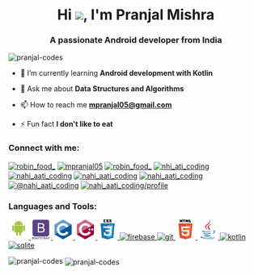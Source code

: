 <h1 align="center">Hi <img src="https://raw.githubusercontent.com/MartinHeinz/MartinHeinz/master/wave.gif" width="30px">, I'm Pranjal Mishra</h1>

<h3 align="center">A passionate Android developer from India</h3>

<p align="left"> <img src="https://komarev.com/ghpvc/?username=pranjal-codes&label=Profile%20views&color=0e75b6&style=flat" alt="pranjal-codes" /> </p>

- 🌱 I’m currently learning **Android development with Kotlin**

- 💬 Ask me about **Data Structures and Algorithms**

- 📫 How to reach me **mpranjal05@gmail.com**

- ⚡ Fun fact **I don't like to eat**

<h3 align="left">Connect with me:</h3>
<p align="left">
<a href="https://twitter.com/robin_food_" target="blank"><img align="center" src="https://raw.githubusercontent.com/rahuldkjain/github-profile-readme-generator/master/src/images/icons/Social/twitter.svg" alt="robin_food_" height="30" width="40" /></a>
<a href="https://linkedin.com/in/mpranjal05" target="blank"><img align="center" src="https://raw.githubusercontent.com/rahuldkjain/github-profile-readme-generator/master/src/images/icons/Social/linked-in-alt.svg" alt="mpranjal05" height="30" width="40" /></a>
<a href="https://instagram.com/robin_food_" target="blank"><img align="center" src="https://raw.githubusercontent.com/rahuldkjain/github-profile-readme-generator/master/src/images/icons/Social/instagram.svg" alt="robin_food_" height="30" width="40" /></a>
<a href="https://www.codechef.com/users/nhi_ati_coding" target="blank"><img align="center" src="https://cdn.jsdelivr.net/npm/simple-icons@3.1.0/icons/codechef.svg" alt="nhi_ati_coding" height="30" width="40" /></a>
<a href="https://www.hackerrank.com/nahi_aati_coding" target="blank"><img align="center" src="https://raw.githubusercontent.com/rahuldkjain/github-profile-readme-generator/master/src/images/icons/Social/hackerrank.svg" alt="nahi_aati_coding" height="30" width="40" /></a>
<a href="https://codeforces.com/profile/nahi_aati_coding" target="blank"><img align="center" src="https://cdn.jsdelivr.net/npm/simple-icons@3.0.1/icons/codeforces.svg" alt="nahi_aati_coding" height="30" width="40" /></a>
<a href="https://www.leetcode.com/nahi_aati_coding" target="blank"><img align="center" src="https://raw.githubusercontent.com/rahuldkjain/github-profile-readme-generator/master/src/images/icons/Social/leet-code.svg" alt="nahi_aati_coding" height="30" width="40" /></a>
<a href="https://www.hackerearth.com/@nahi_aati_coding" target="blank"><img align="center" src="https://raw.githubusercontent.com/rahuldkjain/github-profile-readme-generator/master/src/images/icons/Social/hackerearth.svg" alt="@nahi_aati_coding" height="30" width="40" /></a>
<a href="https://auth.geeksforgeeks.org/user/nahi_aati_coding/profile" target="blank"><img align="center" src="https://raw.githubusercontent.com/rahuldkjain/github-profile-readme-generator/master/src/images/icons/Social/geeks-for-geeks.svg" alt="nahi_aati_coding/profile" height="30" width="40" /></a>
</p>

<h3 align="left">Languages and Tools:</h3>
<p align="left"> <a href="https://developer.android.com" target="_blank"> <img src="https://raw.githubusercontent.com/devicons/devicon/master/icons/android/android-original-wordmark.svg" alt="android" width="40" height="40"/> </a> <a href="https://getbootstrap.com" target="_blank"> <img src="https://raw.githubusercontent.com/devicons/devicon/master/icons/bootstrap/bootstrap-plain-wordmark.svg" alt="bootstrap" width="40" height="40"/> </a> <a href="https://www.cprogramming.com/" target="_blank"> <img src="https://raw.githubusercontent.com/devicons/devicon/master/icons/c/c-original.svg" alt="c" width="40" height="40"/> </a> <a href="https://www.w3schools.com/cpp/" target="_blank"> <img src="https://raw.githubusercontent.com/devicons/devicon/master/icons/cplusplus/cplusplus-original.svg" alt="cplusplus" width="40" height="40"/> </a> <a href="https://www.w3schools.com/css/" target="_blank"> <img src="https://raw.githubusercontent.com/devicons/devicon/master/icons/css3/css3-original-wordmark.svg" alt="css3" width="40" height="40"/> </a> <a href="https://firebase.google.com/" target="_blank"> <img src="https://www.vectorlogo.zone/logos/firebase/firebase-icon.svg" alt="firebase" width="40" height="40"/> </a> <a href="https://git-scm.com/" target="_blank"> <img src="https://www.vectorlogo.zone/logos/git-scm/git-scm-icon.svg" alt="git" width="40" height="40"/> </a> <a href="https://www.w3.org/html/" target="_blank"> <img src="https://raw.githubusercontent.com/devicons/devicon/master/icons/html5/html5-original-wordmark.svg" alt="html5" width="40" height="40"/> </a> <a href="https://www.java.com" target="_blank"> <img src="https://raw.githubusercontent.com/devicons/devicon/master/icons/java/java-original.svg" alt="java" width="40" height="40"/> </a> <a href="https://kotlinlang.org" target="_blank"> <img src="https://www.vectorlogo.zone/logos/kotlinlang/kotlinlang-icon.svg" alt="kotlin" width="40" height="40"/> </a> <a href="https://www.sqlite.org/" target="_blank"> <img src="https://www.vectorlogo.zone/logos/sqlite/sqlite-icon.svg" alt="sqlite" width="40" height="40"/> </a> </p>

<p><img align="left" src="https://github-readme-stats.vercel.app/api/top-langs?username=pranjal-codes&show_icons=true&locale=en&layout=compact" alt="pranjal-codes" style="padding-bottom: 20px;"/></p>

<p>&nbsp;<img align="center" src="https://github-readme-stats.vercel.app/api?username=pranjal-codes&show_icons=true&locale=en" alt="pranjal-codes" /></p>
